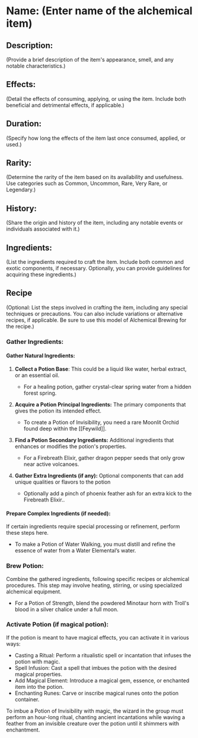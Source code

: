 # **Name**: (Enter name of the alchemical item)

## Description: 
(Provide a brief description of the item's appearance, smell, and any notable characteristics.)

## Effects:
(Detail the effects of consuming, applying, or using the item. Include both beneficial and detrimental effects, if applicable.)

## Duration: 
(Specify how long the effects of the item last once consumed, applied, or used.)

## Rarity: 
(Determine the rarity of the item based on its availability and usefulness. Use categories such as Common, Uncommon, Rare, Very Rare, or Legendary.)

## History: 
(Share the origin and history of the item, including any notable events or individuals associated with it.)

## Ingredients: 
(List the ingredients required to craft the item. Include both common and exotic components, if necessary. Optionally, you can provide guidelines for acquiring these ingredients.)

## Recipe 
(Optional: List the steps involved in crafting the item, including any special techniques or precautions. You can also include variations or alternative recipes, if applicable. Be sure to use this model of Alchemical Brewing for the recipe.)

### **Gather Ingredients:**

#### **Gather Natural Ingredients:**
        
1. **Collect a Potion Base**:
    This could be a liquid like water, herbal extract, or an essential oil.
    - For a healing potion, gather crystal-clear spring water from a hidden forest spring.

2. **Acquire a Potion Principal Ingredients:**
    The primary components that gives the potion its intended effect.
    - To create a Potion of Invisibility, you need a rare Moonlit Orchid found deep within the [[Feywild]].

3. **Find a Potion Secondary Ingredients:**
    Additional ingredients that enhances or modifies the potion's properties.
    - For a Firebreath Elixir, gather dragon pepper seeds that only grow near active volcanoes.

4. **Gather Extra Ingredients (if any):**
    Optional components that can add unique qualities or flavors to the potion
    - Optionally add a pinch of phoenix feather ash for an extra kick to the Firebreath Elixir..

#### **Prepare Complex Ingredients (if needed):**
If certain ingredients require special processing or refinement, perform these steps here.
- To make a Potion of Water Walking, you must distill and refine the essence of water from a Water Elemental’s water.

### **Brew Potion:**    
Combine the gathered ingredients, following specific recipes or alchemical procedures. This step may involve heating, stirring, or using specialized alchemical equipment.
- For a Potion of Strength, blend the powdered Minotaur horn with Troll's blood in a silver chalice under a full moon.

### **Activate Potion (if magical potion):**
If the potion is meant to have magical effects, you can activate it in various ways:

- Casting a Ritual: Perform a ritualistic spell or incantation that infuses the potion with magic.
- Spell Infusion: Cast a spell that imbues the potion with the desired magical properties.
- Add Magical Element: Introduce a magical gem, essence, or enchanted item into the potion.
- Enchanting Runes: Carve or inscribe magical runes onto the potion container.

To imbue a Potion of Invisibility with magic, the wizard in the group must perform an hour-long ritual, chanting ancient incantations while waving a feather from an invisible creature over the potion until it shimmers with enchantment.


